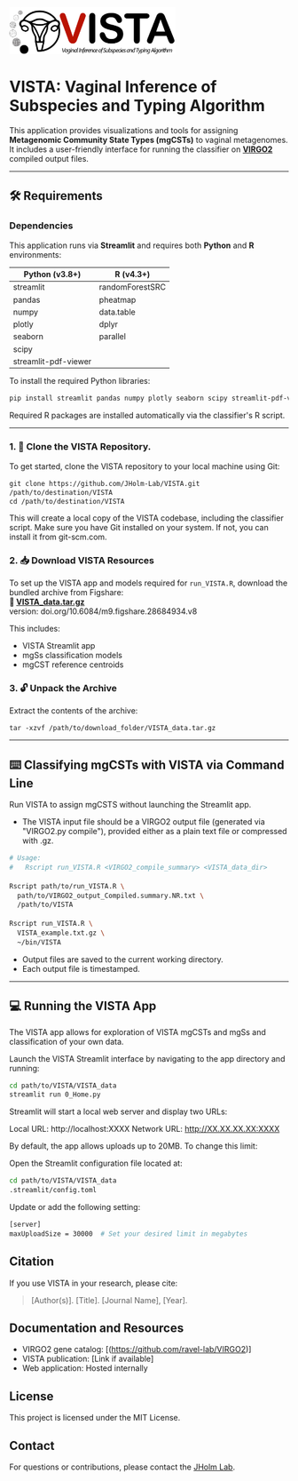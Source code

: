 <img src="assets/VISTA_logo.jpg" alt="VISTA Logo" width="300"/>

# VISTA: Vaginal Inference of Subspecies and Typing Algorithm

This application provides visualizations and tools for assigning **Metagenomic Community State Types (mgCSTs)** to vaginal metagenomes. It includes a user-friendly interface for running the classifier on **[VIRGO2](https://github.com/ravel-lab/VIRGO2)** compiled output files.

---

## 🛠 Requirements

### Dependencies

This application runs via **Streamlit** and requires both **Python** and **R** environments:

<div align="center">

| Python (v3.8+)         | R (v4.3+)          |
|------------------------|--------------------|
| streamlit              | randomForestSRC    |
| pandas                 | pheatmap           |
| numpy                  | data.table         |
| plotly                 | dplyr              |
| seaborn                | parallel           |
| scipy                  |                    |
| streamlit-pdf-viewer   |                    |

</div>

To install the required Python libraries:

```bash
pip install streamlit pandas numpy plotly seaborn scipy streamlit-pdf-viewer
```

Required R packages are installed automatically via the classifier's R script.

---

### 1. 🔧 Clone the VISTA Repository.
To get started, clone the VISTA repository to your local machine using Git:

    git clone https://github.com/JHolm-Lab/VISTA.git /path/to/destination/VISTA
    cd /path/to/destination/VISTA

This will create a local copy of the VISTA codebase, including the classifier script. Make sure you have Git installed on your system. If not, you can install it from git-scm.com.

### 2. 📥 Download VISTA Resources
To set up the VISTA app and models required for `run_VISTA.R`, download the bundled archive from Figshare:  
**🔗 [VISTA_data.tar.gz](https://figshare.com/ndownloader/files/57767185)**  
version: doi.org/10.6084/m9.figshare.28684934.v8

This includes:  
- VISTA Streamlit app  
- mgSs classification models  
- mgCST reference centroids  

### 3. 🔓 Unpack the Archive

Extract the contents of the archive:

    tar -xzvf /path/to/download_folder/VISTA_data.tar.gz 
    
---

## ⌨️ Classifying mgCSTs with VISTA via Command Line

Run VISTA to assign mgCSTS without launching the Streamlit app.
- The VISTA input file should be a VIRGO2 output file (generated via "VIRGO2.py compile"), provided either as a plain text file or compressed with .gz.
```bash
# Usage:
#   Rscript run_VISTA.R <VIRGO2_compile_summary> <VISTA_data_dir>

Rscript path/to/run_VISTA.R \
  path/to/VIRGO2_output_Compiled.summary.NR.txt \
  /path/to/VISTA

Rscript run_VISTA.R \
  VISTA_example.txt.gz \
  ~/bin/VISTA
```

- Output files are saved to the current working directory.
- Each output file is timestamped.

---
## 💻 Running the VISTA App
The VISTA app allows for exploration of VISTA mgCSTs and mgSs and classification of your own data. 

Launch the VISTA Streamlit interface by navigating to the app directory and running:

```bash
cd path/to/VISTA/VISTA_data
streamlit run 0_Home.py
```

Streamlit will start a local web server and display two URLs:

Local URL: http://localhost:XXXX
Network URL: http://XX.XX.XX.XX:XXXX


By default, the app allows uploads up to 20MB. To change this limit:

Open the Streamlit configuration file located at:
```bash
cd path/to/VISTA/VISTA_data
.streamlit/config.toml
```

Update or add the following setting:
```bash
[server]
maxUploadSize = 30000  # Set your desired limit in megabytes
```

## Citation
If you use VISTA in your research, please cite:
> [Author(s)]. [Title]. [Journal Name], [Year].

## Documentation and Resources
- VIRGO2 gene catalog: [(https://github.com/ravel-lab/VIRGO2)]
- VISTA publication: [Link if available]
- Web application: Hosted internally

## License
This project is licensed under the MIT License.

## Contact
For questions or contributions, please contact the [JHolm Lab](https://github.com/JHolm-Lab).
